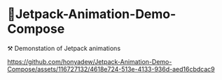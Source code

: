# 🚀Jetpack-Animation-Demo-Compose
⚒ Demonstation of Jetpack animations

https://github.com/honyadew/Jetpack-Animation-Demo-Compose/assets/116727132/4618e724-513e-4133-936d-aed16cbdcac9
